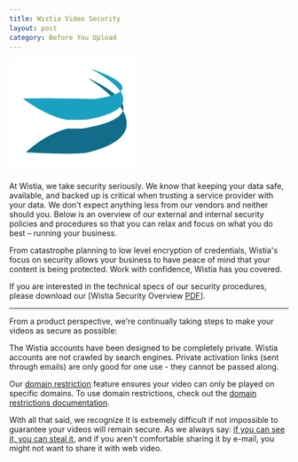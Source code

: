 ```yaml
---
title: Wistia Video Security
layout: post
category: Before You Upload
---
```


<div class="post_image float_right"><img src="/images/wistia_swoosh.png" alt="wistia_swoosh" /></div>

At Wistia, we take security seriously. We know that keeping your data safe, available,
and backed up is critical when trusting a service provider with your data. We don't
expect anything less from our vendors and neither should you. Below is an overview of
our external and internal security policies and procedures so that you can relax and
focus on what you do best – running your business.

From catastrophe planning to low level encryption of credentials, Wistia's focus on security allows your business to have peace of mind that your content is being protected. Work with confidence, Wistia has you covered.

If you are interested in the technical specs of our security procedures, please download our [Wistia Security Overview [PDF](http://wistia.com/documents/wistia_security.pdf)].

---

From a product perspective, we're continually taking steps to make your videos as secure as possible:

The Wistia accounts have been designed to be completely private. Wistia accounts are not crawled by search engines. Private activation links (sent through emails) are only good for one use - they cannot be passed along.

Our [domain restriction](http://wistia.com/blog/stay-right-where-you-are-video-embed-domain-restrictions-are-here) feature ensures your video can only be played on specific domains.  To use domain restrictions, check out the [domain restrictions documentation](/domain-restrictions.html).

With all that said, we recognize it is extremely difficult if not impossible to guarantee your videos will remain secure.  As we always say: [if you can see it, you can steal it](http://wistia.com/blog/dirty-web-video-secret-if-you-can-see-it-you-can-steal-it), and if you aren't comfortable sharing it by e-mail, you might not want to share it with web video.



